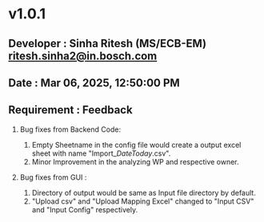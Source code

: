 # v1.0.1

   ## Developer : Sinha Ritesh (MS/ECB-EM) <ritesh.sinha2@in.bosch.com>
   ## Date : Mar 06, 2025, 12:50:00 PM
   ## Requirement : Feedback

   1. Bug fixes from Backend Code:
      1. Empty Sheetname in the config file would create a output excel sheet with name "Import_*DateToday*.csv".
      2. Minor Improvement in the analyzing WP and respective owner.
   
   2. Bug fixes from GUI :
      1. Directory of output would be same as Input file directory by default.
      2. "Upload csv" and "Upload Mapping Excel" changed to "Input CSV" and "Input Config" respectively.